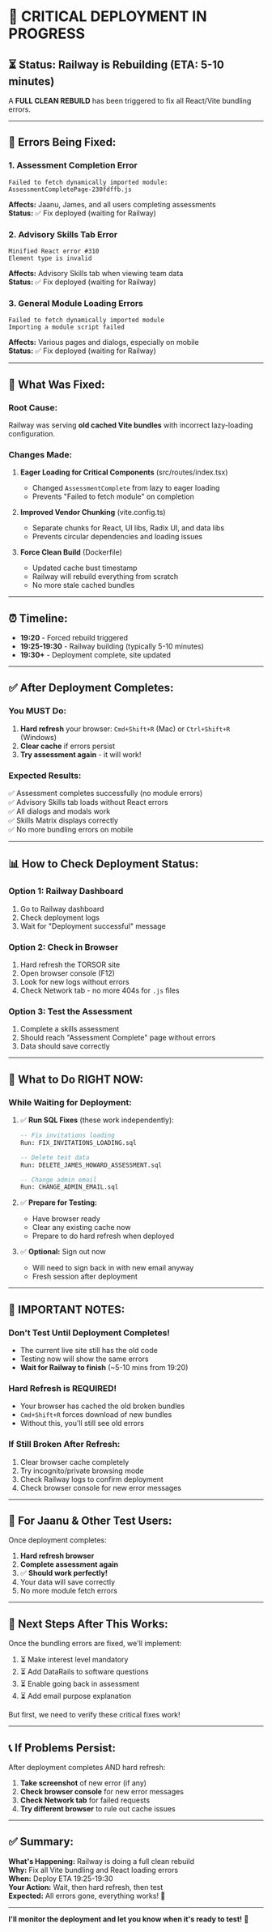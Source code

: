 # 🚀 CRITICAL DEPLOYMENT IN PROGRESS

## ⏳ **Status: Railway is Rebuilding** (ETA: 5-10 minutes)

A **FULL CLEAN REBUILD** has been triggered to fix all React/Vite bundling errors.

---

## 🐛 **Errors Being Fixed:**

### **1. Assessment Completion Error**
```
Failed to fetch dynamically imported module: 
AssessmentCompletePage-230fdffb.js
```
**Affects:** Jaanu, James, and all users completing assessments  
**Status:** ✅ Fix deployed (waiting for Railway)

### **2. Advisory Skills Tab Error**
```
Minified React error #310
Element type is invalid
```
**Affects:** Advisory Skills tab when viewing team data  
**Status:** ✅ Fix deployed (waiting for Railway)

### **3. General Module Loading Errors**
```
Failed to fetch dynamically imported module
Importing a module script failed
```
**Affects:** Various pages and dialogs, especially on mobile  
**Status:** ✅ Fix deployed (waiting for Railway)

---

## 🔧 **What Was Fixed:**

### **Root Cause:**
Railway was serving **old cached Vite bundles** with incorrect lazy-loading configuration.

### **Changes Made:**

1. **Eager Loading for Critical Components** (src/routes/index.tsx)
   - Changed `AssessmentComplete` from lazy to eager loading
   - Prevents "Failed to fetch module" on completion
   
2. **Improved Vendor Chunking** (vite.config.ts)
   - Separate chunks for React, UI libs, Radix UI, and data libs
   - Prevents circular dependencies and loading issues

3. **Force Clean Build** (Dockerfile)
   - Updated cache bust timestamp
   - Railway will rebuild everything from scratch
   - No more stale cached bundles

---

## ⏰ **Timeline:**

- **19:20** - Forced rebuild triggered
- **19:25-19:30** - Railway building (typically 5-10 minutes)
- **19:30+** - Deployment complete, site updated

---

## ✅ **After Deployment Completes:**

### **You MUST Do:**
1. **Hard refresh** your browser: `Cmd+Shift+R` (Mac) or `Ctrl+Shift+R` (Windows)
2. **Clear cache** if errors persist
3. **Try assessment again** - it will work!

### **Expected Results:**
✅ Assessment completes successfully (no module errors)  
✅ Advisory Skills tab loads without React errors  
✅ All dialogs and modals work  
✅ Skills Matrix displays correctly  
✅ No more bundling errors on mobile  

---

## 📊 **How to Check Deployment Status:**

### **Option 1: Railway Dashboard**
1. Go to Railway dashboard
2. Check deployment logs
3. Wait for "Deployment successful" message

### **Option 2: Check in Browser**
1. Hard refresh the TORSOR site
2. Open browser console (F12)
3. Look for new logs without errors
4. Check Network tab - no more 404s for `.js` files

### **Option 3: Test the Assessment**
1. Complete a skills assessment
2. Should reach "Assessment Complete" page without errors
3. Data should save correctly

---

## 🎯 **What to Do RIGHT NOW:**

### **While Waiting for Deployment:**

1. ✅ **Run SQL Fixes** (these work independently):
   ```sql
   -- Fix invitations loading
   Run: FIX_INVITATIONS_LOADING.sql
   
   -- Delete test data
   Run: DELETE_JAMES_HOWARD_ASSESSMENT.sql
   
   -- Change admin email
   Run: CHANGE_ADMIN_EMAIL.sql
   ```

2. ✅ **Prepare for Testing:**
   - Have browser ready
   - Clear any existing cache now
   - Prepare to do hard refresh when deployed

3. ✅ **Optional:** Sign out now
   - Will need to sign back in with new email anyway
   - Fresh session after deployment

---

## 🚨 **IMPORTANT NOTES:**

### **Don't Test Until Deployment Completes!**
- The current live site still has the old code
- Testing now will show the same errors
- **Wait for Railway to finish** (~5-10 mins from 19:20)

### **Hard Refresh is REQUIRED!**
- Your browser has cached the old broken bundles
- `Cmd+Shift+R` forces download of new bundles
- Without this, you'll still see old errors

### **If Still Broken After Refresh:**
1. Clear browser cache completely
2. Try incognito/private browsing mode
3. Check Railway logs to confirm deployment
4. Check browser console for new error messages

---

## 📱 **For Jaanu & Other Test Users:**

Once deployment completes:

1. **Hard refresh browser**
2. **Complete assessment again**
3. ✅ **Should work perfectly!**
4. Your data will save correctly
5. No more module fetch errors

---

## 🔮 **Next Steps After This Works:**

Once the bundling errors are fixed, we'll implement:

1. ⏳ Make interest level mandatory
2. ⏳ Add DataRails to software questions
3. ⏳ Enable going back in assessment
4. ⏳ Add email purpose explanation

But first, we need to verify these critical fixes work!

---

## 📞 **If Problems Persist:**

After deployment completes AND hard refresh:

1. **Take screenshot** of new error (if any)
2. **Check browser console** for new error messages
3. **Check Network tab** for failed requests
4. **Try different browser** to rule out cache issues

---

## ✅ **Summary:**

**What's Happening:** Railway is doing a full clean rebuild  
**Why:** Fix all Vite bundling and React loading errors  
**When:** Deploy ETA 19:25-19:30  
**Your Action:** Wait, then hard refresh, then test  
**Expected:** All errors gone, everything works! 🎉  

---

**I'll monitor the deployment and let you know when it's ready to test!** 🚀

